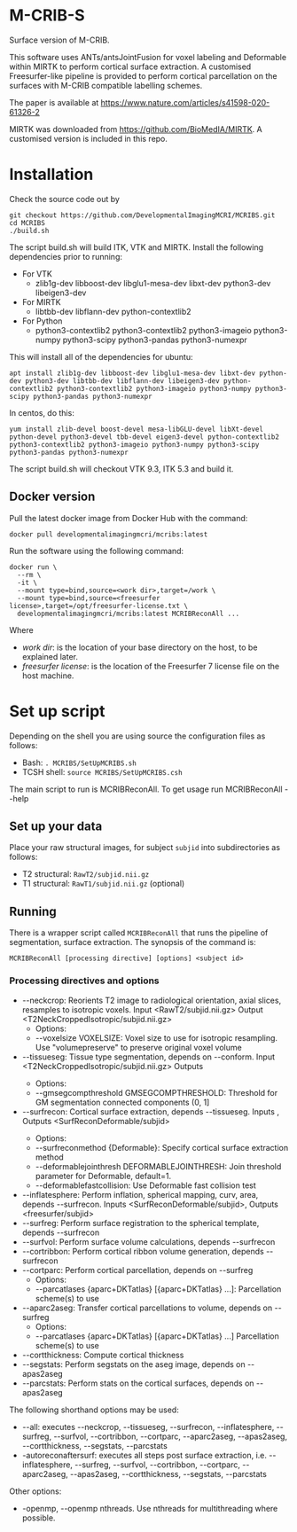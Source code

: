# M-CRIB-S
Surface version of M-CRIB.

This software uses ANTs/antsJointFusion for voxel labeling and Deformable within MIRTK to perform cortical surface extraction.
A customised Freesurfer-like pipeline is provided to perform cortical parcellation on the surfaces with M-CRIB compatible labelling schemes.

The paper is available at https://www.nature.com/articles/s41598-020-61326-2

MIRTK was downloaded from https://github.com/BioMedIA/MIRTK. A customised version is included in this repo.

# Installation

Check the source code out by

```
git checkout https://github.com/DevelopmentalImagingMCRI/MCRIBS.git
cd MCRIBS
./build.sh
```

The script build.sh will build ITK, VTK and MIRTK. Install the following dependencies prior to running:

- For VTK
  - zlib1g-dev libboost-dev libglu1-mesa-dev libxt-dev python3-dev libeigen3-dev
- For MIRTK
  - libtbb-dev libflann-dev python-contextlib2
- For Python
  - python3-contextlib2 python3-contextlib2 python3-imageio python3-numpy python3-scipy python3-pandas python3-numexpr

This will install all of the dependencies for ubuntu:

`apt install zlib1g-dev libboost-dev libglu1-mesa-dev libxt-dev python-dev python3-dev libtbb-dev libflann-dev libeigen3-dev python-contextlib2 python3-contextlib2 python3-imageio python3-numpy python3-scipy python3-pandas python3-numexpr`

In centos, do this:

`yum install zlib-devel boost-devel mesa-libGLU-devel libXt-devel python-devel python3-devel tbb-devel eigen3-devel python-contextlib2 python3-contextlib2 python3-imageio python3-numpy python3-scipy python3-pandas python3-numexpr`

The script build.sh will checkout VTK 9.3, ITK 5.3 and build it.

## Docker version

Pull the latest docker image from Docker Hub with the command:

```
docker pull developmentalimagingmcri/mcribs:latest
```

Run the software using the following command:

```
docker run \
  --rm \
  -it \
  --mount type=bind,source=<work dir>,target=/work \
  --mount type=bind,source=<freesurfer license>,target=/opt/freesurfer-license.txt \
  developmentalimagingmcri/mcribs:latest MCRIBReconAll ...
```

Where

- *work dir*: is the location of your base directory on the host, to be explained later.
- *freesurfer license*: is the location of the Freesurfer 7 license file on the host machine.


# Set up script

Depending on the shell you are using source the configuration files as follows:

- Bash: `. MCRIBS/SetUpMCRIBS.sh`
- TCSH shell: `source MCRIBS/SetUpMCRIBS.csh`

The main script to run is MCRIBReconAll. To get usage run MCRIBReconAll --help

## Set up your data

Place your raw structural images, for subject `subjid` into subdirectories as follows:  

* T2 structural: `RawT2/subjid.nii.gz`
* T1 structural: `RawT1/subjid.nii.gz` (optional)

## Running

There is a wrapper script called `MCRIBReconAll` that runs the pipeline of segmentation, surface extraction. The synopsis of the command is:

`MCRIBReconAll [processing directive] [options] <subject id>`

### Processing directives and options

- --neckcrop: Reorients T2 image to radiological orientation, axial slices, resamples to isotropic voxels. Input <RawT2/subjid.nii.gz> Output <T2NeckCroppedIsotropic/subjid.nii.gz>
  - Options:
  - --voxelsize VOXELSIZE: Voxel size to use for isotropic resampling. Use "volumepreserve" to preserve original voxel volume
- --tissueseg: Tissue type segmentation, depends on --conform. Input <T2NeckCroppedIsotropic/subjid.nii.gz> Outputs <TissueSeg>
  - Options:
  -  --gmsegcompthreshold GMSEGCOMPTHRESHOLD: Threshold for GM segmentation connected components (0, 1]
- --surfrecon: Cortical surface extraction, depends --tissueseg. Inputs <TissueSeg>, Outputs <SurfReconDeformable/subjid>
  - Options:
  - --surfreconmethod {Deformable}: Specify cortical surface extraction method
  - --deformablejointhresh DEFORMABLEJOINTHRESH: Join threshold parameter for Deformable, default=1.
  - --deformablefastcollision: Use Deformable fast collision test
- --inflatesphere: Perform inflation, spherical mapping, curv, area, depends --surfrecon. Inputs <SurfReconDeformable/subjid>, Outputs <freesurfer/subjid>
- --surfreg: Perform surface registration to the spherical template, depends --surfrecon
- --surfvol: Perform surface volume calculations, depends --surfrecon
- --cortribbon: Perform cortical ribbon volume generation, depends --surfrecon
- --cortparc: Perform cortical parcellation, depends on --surfreg
  - Options:
  - --parcatlases {aparc+DKTatlas} [{aparc+DKTatlas} ...]: Parcellation scheme(s) to use
- --aparc2aseg: Transfer cortical parcellations to volume, depends on --surfreg
  - Options:
  - --parcatlases {aparc+DKTatlas} [{aparc+DKTatlas} ...] Parcellation scheme(s) to use
- --cortthickness: Compute cortical thickness
- --segstats: Perform segstats on the aseg image, depends on --apas2aseg
- --parcstats: Perform stats on the cortical surfaces, depends on --apas2aseg

The following shorthand options may be used:

- --all: executes --neckcrop, --tissueseg, --surfrecon, --inflatesphere, --surfreg, --surfvol, --cortribbon, --cortparc, --aparc2aseg, --apas2aseg, --cortthickness, --segstats, --parcstats
- -autoreconaftersurf: executes all steps post surface extraction, i.e. --inflatesphere, --surfreg, --surfvol, --cortribbon, --cortparc, --aparc2aseg, --apas2aseg, --cortthickness, --segstats, --parcstats

Other options:
- -openmp, --openmp nthreads. Use nthreads for multithreading where possible.